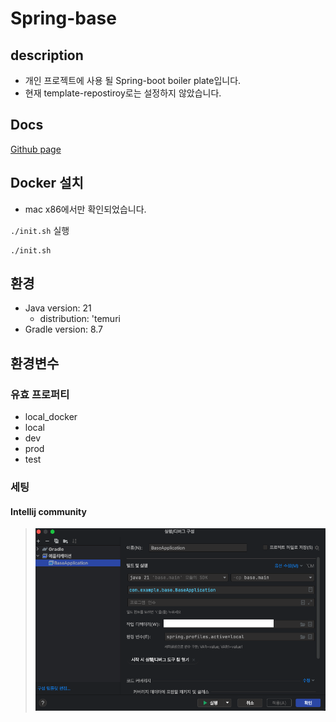 # Spring-base
## description
- 개인 프로젝트에 사용 될 Spring-boot boiler plate입니다.
- 현재 template-repostiroy로는 설정하지 않았습니다.

## Docs
[Github page](https://can019.github.io/spring-base)

## Docker 설치
- mac x86에서만 확인되었습니다.

`./init.sh` 실행

``` shell
./init.sh
```
## 환경
- Java version: 21
  - distribution: 'temuri
- Gradle version: 8.7
## 환경변수
### 유효 프로퍼티
- local_docker
- local
- dev
- prod
- test

### 세팅
#### Intellij community
> ![intellij-community-env](./docs/resource/intellij_comunity_env_set.png)

